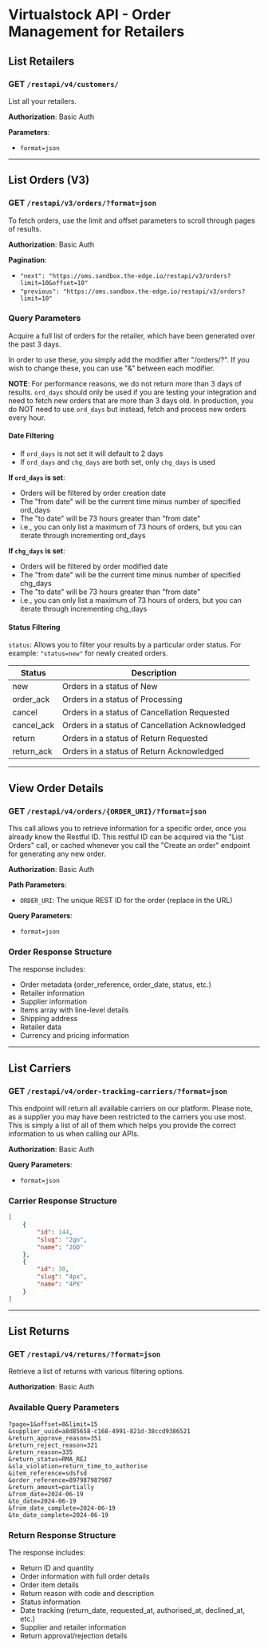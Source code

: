 # Virtualstock API - Order Management for Retailers

## List Retailers

### GET `/restapi/v4/customers/`

List all your retailers.

**Authorization**: Basic Auth

**Parameters**:
- `format=json`

---

## List Orders (V3)

### GET `/restapi/v3/orders/?format=json`

To fetch orders, use the limit and offset parameters to scroll through pages of results.

**Authorization**: Basic Auth

**Pagination**:
- `"next": "https://oms.sandbox.the-edge.io/restapi/v3/orders?limit=10&offset=10"`
- `"previous": "https://oms.sandbox.the-edge.io/restapi/v3/orders?limit=10"`

### Query Parameters

Acquire a full list of orders for the retailer, which have been generated over the past 3 days.

In order to use these, you simply add the modifier after "/orders/?". If you wish to change these, you can use "&" between each modifier.

**NOTE**: For performance reasons, we do not return more than 3 days of results. `ord_days` should only be used if you are testing your integration and need to fetch new orders that are more than 3 days old. In production, you do NOT need to use `ord_days` but instead, fetch and process new orders every hour.

#### Date Filtering

- If `ord_days` is not set it will default to 2 days
- If `ord_days` and `chg_days` are both set, only `chg_days` is used

**If `ord_days` is set**:
- Orders will be filtered by order creation date
- The "from date" will be the current time minus number of specified ord_days
- The "to date" will be 73 hours greater than "from date"
- i.e., you can only list a maximum of 73 hours of orders, but you can iterate through incrementing ord_days

**If `chg_days` is set**:
- Orders will be filtered by order modified date
- The "from date" will be the current time minus number of specified chg_days
- The "to date" will be 73 hours greater than "from date"
- i.e., you can only list a maximum of 73 hours of orders, but you can iterate through incrementing chg_days

#### Status Filtering

`status`: Allows you to filter your results by a particular order status. For example: `"status=new"` for newly created orders.

| Status | Description |
|--------|-------------|
| new | Orders in a status of New |
| order_ack | Orders in a status of Processing |
| cancel | Orders in a status of Cancellation Requested |
| cancel_ack | Orders in a status of Cancellation Acknowledged |
| return | Orders in a status of Return Requested |
| return_ack | Orders in a status of Return Acknowledged |

---

## View Order Details

### GET `/restapi/v4/orders/{ORDER_URI}/?format=json`

This call allows you to retrieve information for a specific order, once you already know the Restful ID. This restful ID can be acquired via the "List Orders" call, or cached whenever you call the "Create an order" endpoint for generating any new order.

**Authorization**: Basic Auth

**Path Parameters**:
- `ORDER_URI`: The unique REST ID for the order (replace in the URL)

**Query Parameters**:
- `format=json`

### Order Response Structure

The response includes:
- Order metadata (order_reference, order_date, status, etc.)
- Retailer information
- Supplier information
- Items array with line-level details
- Shipping address
- Retailer data
- Currency and pricing information

---

## List Carriers

### GET `/restapi/v4/order-tracking-carriers/?format=json`

This endpoint will return all available carriers on our platform. Please note, as a supplier you may have been restricted to the carriers you use most. This is simply a list of all of them which helps you provide the correct information to us when calling our APIs.

**Authorization**: Basic Auth

**Query Parameters**:
- `format=json`

### Carrier Response Structure

```json
[
    {
        "id": 144,
        "slug": "2go",
        "name": "2GO"
    },
    {
        "id": 30,
        "slug": "4px",
        "name": "4PX"
    }
]
```

---

## List Returns

### GET `/restapi/v4/returns/?format=json`

Retrieve a list of returns with various filtering options.

**Authorization**: Basic Auth

### Available Query Parameters

```
?page=1&offset=0&limit=15
&supplier_uuid=a8d85658-c168-4991-821d-38ccd9386521
&return_approve_reason=351
&return_reject_reason=321
&return_reason=335
&return_status=RMA_REJ
&sla_violation=return_time_to_authorise
&item_reference=sdsfsd
&order_reference=897987987987
&return_amount=partially
&from_date=2024-06-19
&to_date=2024-06-19
&from_date_complete=2024-06-19
&to_date_complete=2024-06-19
```

### Return Response Structure

The response includes:
- Return ID and quantity
- Order information with full order details
- Order item details
- Return reason with code and description
- Status information
- Date tracking (return_date, requested_at, authorised_at, declined_at, etc.)
- Supplier and retailer information
- Return approval/rejection details
